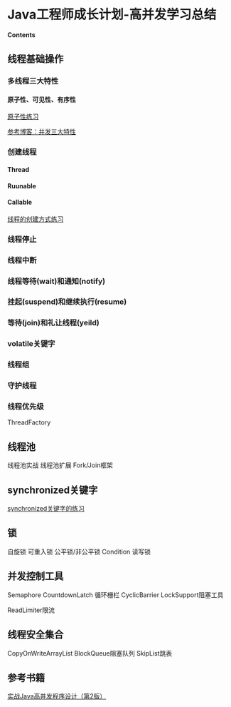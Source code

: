 # Java工程师成长计划-高并发学习总结

**Contents**


## 线程基础操作

### 多线程三大特性
#### 原子性、可见性、有序性


[原子性练习](src/test/java/com/albert/concurrentpractice/book/chapterone/ThreadAtomicity_01.java)

[参考博客：并发三大特性](https://www.cnblogs.com/weixuqin/p/11424688.html)

### 创建线程

#### Thread
#### Ruunable
#### Callable

[线程的创建方式练习](src/main/java/com/albert/concurrentpractice/basic/create)


### 线程停止
### 线程中断
### 线程等待(wait)和通知(notify)
### 挂起(suspend)和继续执行(resume)
### 等待(join)和礼让线程(yeild)
### volatile关键字
### 线程组
### 守护线程
### 线程优先级


ThreadFactory



## 线程池
线程池实战
线程池扩展
Fork/Join框架



## synchronized关键字

[synchronized关键字的练习](src/main/java/com/albert/concurrentpractice/synchronizedprac)



## 锁

自旋锁
可重入锁
公平锁/非公平锁
Condition
读写锁



## 并发控制工具
Semaphore
CountdownLatch
循环栅栏 CyclicBarrier
LockSupport阻塞工具




ReadLimiter限流
 

## 线程安全集合

CopyOnWriteArrayList
BlockQueue阻塞队列
SkipList跳表



## 参考书籍

[实战Java高并发程序设计（第2版）](https://item.jd.com/12458866.html)